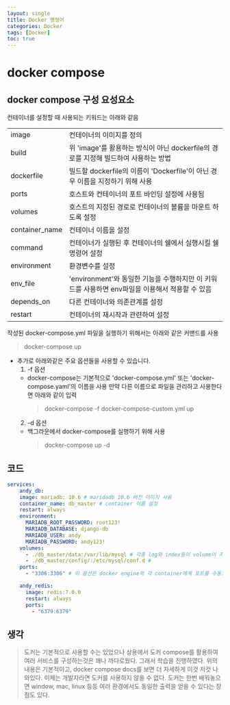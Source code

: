 ```yaml
---
layout: single
title: Docker 명령어
categories: Docker
tags: [Docker]
toc: true
---
```


# docker compose
## docker compose 구성 요성요소
컨테이너를 설정할 때 사용되는 키워드는 아래와 같음

|||
|---|---|
|image|컨테이너의 이미지를 정의|
|build|위 'image'를 활용하는 방식이 아닌 dockerfile의 경로를 지정해 빌드하여 사용하는 방법|
|dockerfile|빌드할 dockerfile의 이름이 'Dockerfile'이 아닌 경우 이름을 지정하기 위해 사용|
|ports|호스트와 컨테이너의 포트 바인딩 설정에 사용됨|
|volumes|호스트의 지정된 경로로 컨테이너의 볼륨을 마운트 하도록 설정|
|container_name|컨테이너 이름을 설정|
|command|컨테이너가 실행된 후 컨테이너의 쉘에서 실행시킬 쉘 명령어 설정|
|environment|환경변수를 설정|
|env_file|'environment'와 동일한 기능을 수행하지만 이 키워드를 사용하면 env파일을 이용해서 적용할 수 있음|
|depends_on|다른 컨테이너와 의존관계를 설정|
|restart|컨테이너의 재시작과 관련하여 설정|

작성된 docker-compose.yml 파일을 실행하기 위해서는 아래와 같은 커맨드를 사용
> docker-compose up

* 추가로 아래와같은 주요 옵션들을 사용할 수 있습니다.
    1. -f 옵션
    * docker-compose는 기본적으로 'docker-compose.yml' 또는 'docker-compose.yaml'의 이름을 사용 만약 다른 이름으로 파일을 관리하고 사용한다면 아래와 같이 입력
        > docker-compose -f docker-compose-custom.yml up
    2. -d 옵션
    * 백그라운에서 docker-compose를 실행하기 위해 사용
        >  docker-compose up -d


## 코드
```yml
services:
    andy_db:
    image: mariadb: 10.6 # maridadb 10.6 버전 이미지 사용
    container_name: db_master # container 이름 설정
    restart: always
    environment:
      MARIADB_ROOT_PASSWORD: root123!
      MARIADB_DATABASE: django-db
      MARIADB_USER: andy
      MARIADB_PASSWORD: andy123!
    volumes:
      - ./db_master/data:/var/lib/mysql # 각종 log와 index등이 volume이 저장되는 디렉토리
      - ./db_master/config/:/etc/mysql/conf.d #
    ports:
      - "3306:3306" # 이 옵션은 docker engine의 각 container에게 포트를 수동으로 설정하게 해줍니다.

    andy_redis:
      image: redis:7.0.0
      restart: always
      ports:
        - "6379:6379"
```

## 생각
> 도커는 기본적으로 사용할 수는 있었으나 상용에서 도커 compose를 활용하여 여러 서비스를 구성하는것은 꽤나 까다로웠다. 그래서 학습을 진행하였다. 위의 내용은 기본적이고, docker compose docs를 보면 더 자세하게 이것 저것 나와있다. 이제는 개발자라면 도커를 사용하지 않을 수 없다. 도커는 한번 배워놓으면 window, mac, linux 등등 여러 환경에서도 동일한 출력을 얻을 수 있다는 장점도 있다.